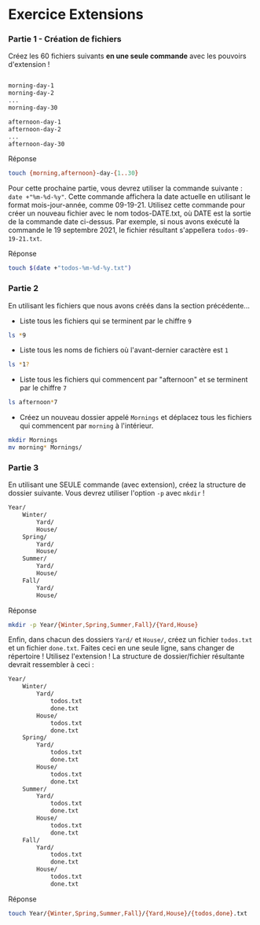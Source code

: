 # Exercice Extensions

### Partie 1 - Création de fichiers

Créez les 60 fichiers suivants **en une seule commande** avec les pouvoirs d'extension !

```bash

morning-day-1
morning-day-2
...
morning-day-30

afternoon-day-1
afternoon-day-2
...
afternoon-day-30
```

Réponse

```bash
touch {morning,afternoon}-day-{1..30}
```

Pour cette prochaine partie, vous devrez utiliser la commande suivante : `date +"%m-%d-%y"`. Cette commande affichera la date actuelle en utilisant le format mois-jour-année, comme 09-19-21. Utilisez cette commande pour créer un nouveau fichier avec le nom todos-DATE.txt, où DATE est la sortie de la commande date ci-dessus. Par exemple, si nous avons exécuté la commande le 19 septembre 2021, le fichier résultant s'appellera `todos-09-19-21.txt`.

Réponse

```bash
touch $(date +"todos-%m-%d-%y.txt")
```

### Partie 2

En utilisant les fichiers que nous avons créés dans la section précédente...

- Liste tous les fichiers qui se terminent par le chiffre `9`

```bash
ls *9
```

- Liste tous les noms de fichiers où l'avant-dernier caractère est `1`

```bash
ls *1?
```

- Liste tous les fichiers qui commencent par "afternoon" et se terminent par le chiffre `7`

```bash
ls afternoon*7
```

- Créez un nouveau dossier appelé `Mornings` et déplacez tous les fichiers qui commencent par `morning` à l'intérieur.

```bash
mkdir Mornings
mv morning* Mornings/
```

### Partie 3

En utilisant une SEULE commande (avec extension), créez la structure de dossier suivante. Vous devrez utiliser l'option `-p` avec `mkdir` !

```bash
Year/
	Winter/
		Yard/
		House/
	Spring/
		Yard/
		House/
	Summer/
		Yard/
		House/
	Fall/
		Yard/
		House/
```

Réponse

```bash
mkdir -p Year/{Winter,Spring,Summer,Fall}/{Yard,House}
```

Enfin, dans chacun des dossiers `Yard/` et `House/`, créez un fichier `todos.txt` et un fichier `done.txt`. Faites ceci en une seule ligne, sans changer de répertoire ! Utilisez l'extension ! La structure de dossier/fichier résultante devrait ressembler à ceci :

```bash
Year/
	Winter/
		Yard/
			todos.txt
			done.txt
		House/
			todos.txt
			done.txt
	Spring/
		Yard/
			todos.txt
			done.txt
		House/
			todos.txt
			done.txt
	Summer/
		Yard/
			todos.txt
			done.txt
		House/
			todos.txt
			done.txt
	Fall/
		Yard/
			todos.txt
			done.txt
		House/
			todos.txt
			done.txt
```

Réponse

```bash
touch Year/{Winter,Spring,Summer,Fall}/{Yard,House}/{todos,done}.txt
```
